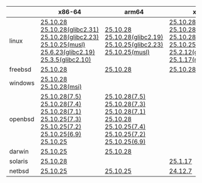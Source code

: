 ||x86-64|arm64|x86|armv7|ppc64le|armel|
| --- | --- | --- | --- | --- | --- | --- |
|linux|[25.10.28](https://github.com/roswell/sbcl_head/releases/download/25.10.28/sbcl-25.10.28-x86-64-linux-binary.tar.bz2)<br />[25.10.28(glibc2.31)](https://github.com/roswell/sbcl_head/releases/download/25.10.28/sbcl-25.10.28-x86-64-linux-glibc2.31-binary.tar.bz2)<br />[25.10.28(glibc2.23)](https://github.com/roswell/sbcl_head/releases/download/25.10.28/sbcl-25.10.28-x86-64-linux-glibc2.23-binary.tar.bz2)<br />[25.10.25(musl)](https://github.com/roswell/sbcl_head/releases/download/25.10.25/sbcl-25.10.25-x86-64-linux-musl-binary.tar.bz2)<br />[25.6.23(glibc2.19)](https://github.com/roswell/sbcl_head/releases/download/25.6.23/sbcl-25.6.23-x86-64-linux-glibc2.19-binary.tar.bz2)<br />[25.3.5(glibc2.10)](https://github.com/roswell/sbcl_head/releases/download/25.3.5/sbcl-25.3.5-x86-64-linux-glibc2.10-binary.tar.bz2)<br />|[25.10.28](https://github.com/roswell/sbcl_head/releases/download/25.10.28/sbcl-25.10.28-arm64-linux-binary.tar.bz2)<br />[25.10.28(glibc2.19)](https://github.com/roswell/sbcl_head/releases/download/25.10.28/sbcl-25.10.28-arm64-linux-glibc2.19-binary.tar.bz2)<br />[25.10.25(glibc2.23)](https://github.com/roswell/sbcl_head/releases/download/25.10.25/sbcl-25.10.25-arm64-linux-glibc2.23-binary.tar.bz2)<br />[25.10.25(musl)](https://github.com/roswell/sbcl_head/releases/download/25.10.25/sbcl-25.10.25-arm64-linux-musl-binary.tar.bz2)<br />|[25.10.28](https://github.com/roswell/sbcl_head/releases/download/25.10.28/sbcl-25.10.28-x86-linux-binary.tar.bz2)<br />[25.10.28(glibc2.31)](https://github.com/roswell/sbcl_head/releases/download/25.10.28/sbcl-25.10.28-x86-linux-glibc2.31-binary.tar.bz2)<br />[25.10.28(glibc2.23)](https://github.com/roswell/sbcl_head/releases/download/25.10.28/sbcl-25.10.28-x86-linux-glibc2.23-binary.tar.bz2)<br />[25.10.25(glibc2.19)](https://github.com/roswell/sbcl_head/releases/download/25.10.25/sbcl-25.10.25-x86-linux-glibc2.19-binary.tar.bz2)<br />[25.2.12(glibc2.10)](https://github.com/roswell/sbcl_head/releases/download/25.2.12/sbcl-25.2.12-x86-linux-glibc2.10-binary.tar.bz2)<br />[25.1.17(musl)](https://github.com/roswell/sbcl_head/releases/download/25.1.17/sbcl-25.1.17-x86-linux-musl-binary.tar.bz2)<br />|[25.10.25](https://github.com/roswell/sbcl_head/releases/download/25.10.25/sbcl-25.10.25-armv7-linux-binary.tar.bz2)<br />|[25.9.11](https://github.com/roswell/sbcl_head/releases/download/25.9.11/sbcl-25.9.11-ppc64le-linux-binary.tar.bz2)<br />[25.9.11(glibc2.23)](https://github.com/roswell/sbcl_head/releases/download/25.9.11/sbcl-25.9.11-ppc64le-linux-glibc2.23-binary.tar.bz2)<br />[25.9.11(glibc2.19)](https://github.com/roswell/sbcl_head/releases/download/25.9.11/sbcl-25.9.11-ppc64le-linux-glibc2.19-binary.tar.bz2)<br />|[25.1.17](https://github.com/roswell/sbcl_head/releases/download/25.1.17/sbcl-25.1.17-armel-linux-binary.tar.bz2)<br />|
|freebsd|[25.10.28](https://github.com/roswell/sbcl_head/releases/download/25.10.28/sbcl-25.10.28-x86-64-freebsd-binary.tar.bz2)<br />|[25.10.28](https://github.com/roswell/sbcl_head/releases/download/25.10.28/sbcl-25.10.28-arm64-freebsd-binary.tar.bz2)<br />|[25.10.28](https://github.com/roswell/sbcl_head/releases/download/25.10.28/sbcl-25.10.28-x86-freebsd-binary.tar.bz2)<br />||||
|windows|[25.10.28](https://github.com/roswell/sbcl_head/releases/download/25.10.28/sbcl-25.10.28-x86-64-windows-binary.tar.bz2)<br />[25.10.28(msi)](https://github.com/roswell/sbcl_head/releases/download/25.10.28/sbcl-25.10.28-x86-64-windows-binary.msi)<br />||||||
|openbsd|[25.10.28(7.5)](https://github.com/roswell/sbcl_head/releases/download/25.10.28/sbcl-25.10.28-x86-64-openbsd-7.5-binary.tar.bz2)<br />[25.10.28(7.4)](https://github.com/roswell/sbcl_head/releases/download/25.10.28/sbcl-25.10.28-x86-64-openbsd-7.4-binary.tar.bz2)<br />[25.10.28(7.1)](https://github.com/roswell/sbcl_head/releases/download/25.10.28/sbcl-25.10.28-x86-64-openbsd-7.1-binary.tar.bz2)<br />[25.10.25(7.3)](https://github.com/roswell/sbcl_head/releases/download/25.10.25/sbcl-25.10.25-x86-64-openbsd-7.3-binary.tar.bz2)<br />[25.10.25(7.2)](https://github.com/roswell/sbcl_head/releases/download/25.10.25/sbcl-25.10.25-x86-64-openbsd-7.2-binary.tar.bz2)<br />[25.10.25(6.9)](https://github.com/roswell/sbcl_head/releases/download/25.10.25/sbcl-25.10.25-x86-64-openbsd-6.9-binary.tar.bz2)<br />[25.10.25](https://github.com/roswell/sbcl_head/releases/download/25.10.25/sbcl-25.10.25-x86-64-openbsd-binary.tar.bz2)<br />|[25.10.28(7.5)](https://github.com/roswell/sbcl_head/releases/download/25.10.28/sbcl-25.10.28-arm64-openbsd-7.5-binary.tar.bz2)<br />[25.10.28(7.3)](https://github.com/roswell/sbcl_head/releases/download/25.10.28/sbcl-25.10.28-arm64-openbsd-7.3-binary.tar.bz2)<br />[25.10.28(7.1)](https://github.com/roswell/sbcl_head/releases/download/25.10.28/sbcl-25.10.28-arm64-openbsd-7.1-binary.tar.bz2)<br />[25.10.28](https://github.com/roswell/sbcl_head/releases/download/25.10.28/sbcl-25.10.28-arm64-openbsd-binary.tar.bz2)<br />[25.10.25(7.4)](https://github.com/roswell/sbcl_head/releases/download/25.10.25/sbcl-25.10.25-arm64-openbsd-7.4-binary.tar.bz2)<br />[25.10.25(7.2)](https://github.com/roswell/sbcl_head/releases/download/25.10.25/sbcl-25.10.25-arm64-openbsd-7.2-binary.tar.bz2)<br />[25.10.25(6.9)](https://github.com/roswell/sbcl_head/releases/download/25.10.25/sbcl-25.10.25-arm64-openbsd-6.9-binary.tar.bz2)<br />|||||
|darwin|[25.10.25](https://github.com/roswell/sbcl_head/releases/download/25.10.25/sbcl-25.10.25-x86-64-darwin-binary.tar.bz2)<br />|[25.10.28](https://github.com/roswell/sbcl_head/releases/download/25.10.28/sbcl-25.10.28-arm64-darwin-binary.tar.bz2)<br />|||||
|solaris|[25.10.28](https://github.com/roswell/sbcl_head/releases/download/25.10.28/sbcl-25.10.28-x86-64-solaris-binary.tar.bz2)<br />||[25.1.17](https://github.com/roswell/sbcl_head/releases/download/25.1.17/sbcl-25.1.17-x86-solaris-binary.tar.bz2)<br />||||
|netbsd|[25.10.25](https://github.com/roswell/sbcl_head/releases/download/25.10.25/sbcl-25.10.25-x86-64-netbsd-binary.tar.bz2)<br />|[25.10.25](https://github.com/roswell/sbcl_head/releases/download/25.10.25/sbcl-25.10.25-arm64-netbsd-binary.tar.bz2)<br />|[24.12.7](https://github.com/roswell/sbcl_head/releases/download/24.12.7/sbcl-24.12.7-x86-netbsd-binary.tar.bz2)<br />||||

